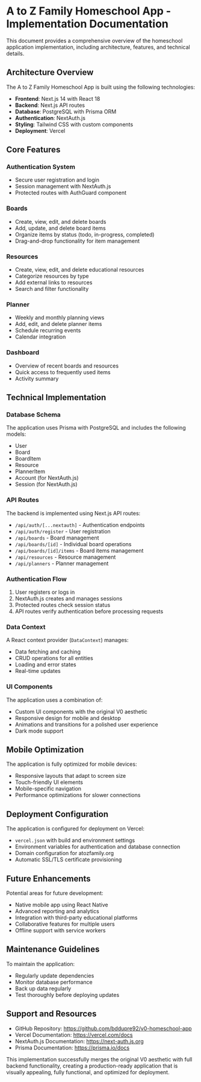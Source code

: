 # A to Z Family Homeschool App - Implementation Documentation

This document provides a comprehensive overview of the homeschool application implementation, including architecture, features, and technical details.

## Architecture Overview

The A to Z Family Homeschool App is built using the following technologies:

- **Frontend**: Next.js 14 with React 18
- **Backend**: Next.js API routes
- **Database**: PostgreSQL with Prisma ORM
- **Authentication**: NextAuth.js
- **Styling**: Tailwind CSS with custom components
- **Deployment**: Vercel

## Core Features

### Authentication System
- Secure user registration and login
- Session management with NextAuth.js
- Protected routes with AuthGuard component

### Boards
- Create, view, edit, and delete boards
- Add, update, and delete board items
- Organize items by status (todo, in-progress, completed)
- Drag-and-drop functionality for item management

### Resources
- Create, view, edit, and delete educational resources
- Categorize resources by type
- Add external links to resources
- Search and filter functionality

### Planner
- Weekly and monthly planning views
- Add, edit, and delete planner items
- Schedule recurring events
- Calendar integration

### Dashboard
- Overview of recent boards and resources
- Quick access to frequently used items
- Activity summary

## Technical Implementation

### Database Schema
The application uses Prisma with PostgreSQL and includes the following models:
- User
- Board
- BoardItem
- Resource
- PlannerItem
- Account (for NextAuth.js)
- Session (for NextAuth.js)

### API Routes
The backend is implemented using Next.js API routes:
- `/api/auth/[...nextauth]` - Authentication endpoints
- `/api/auth/register` - User registration
- `/api/boards` - Board management
- `/api/boards/[id]` - Individual board operations
- `/api/boards/[id]/items` - Board items management
- `/api/resources` - Resource management
- `/api/planners` - Planner management

### Authentication Flow
1. User registers or logs in
2. NextAuth.js creates and manages sessions
3. Protected routes check session status
4. API routes verify authentication before processing requests

### Data Context
A React context provider (`DataContext`) manages:
- Data fetching and caching
- CRUD operations for all entities
- Loading and error states
- Real-time updates

### UI Components
The application uses a combination of:
- Custom UI components with the original V0 aesthetic
- Responsive design for mobile and desktop
- Animations and transitions for a polished user experience
- Dark mode support

## Mobile Optimization

The application is fully optimized for mobile devices:
- Responsive layouts that adapt to screen size
- Touch-friendly UI elements
- Mobile-specific navigation
- Performance optimizations for slower connections

## Deployment Configuration

The application is configured for deployment on Vercel:
- `vercel.json` with build and environment settings
- Environment variables for authentication and database connection
- Domain configuration for atozfamily.org
- Automatic SSL/TLS certificate provisioning

## Future Enhancements

Potential areas for future development:
- Native mobile app using React Native
- Advanced reporting and analytics
- Integration with third-party educational platforms
- Collaborative features for multiple users
- Offline support with service workers

## Maintenance Guidelines

To maintain the application:
- Regularly update dependencies
- Monitor database performance
- Back up data regularly
- Test thoroughly before deploying updates

## Support and Resources

- GitHub Repository: https://github.com/bddupre92/v0-homeschool-app
- Vercel Documentation: https://vercel.com/docs
- NextAuth.js Documentation: https://next-auth.js.org
- Prisma Documentation: https://prisma.io/docs

This implementation successfully merges the original V0 aesthetic with full backend functionality, creating a production-ready application that is visually appealing, fully functional, and optimized for deployment.
